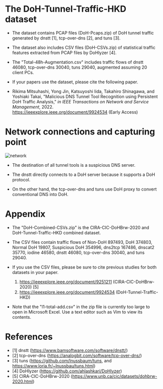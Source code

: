 # The DoH-Tunnel-Traffic-HKD dataset

* The dataset contains PCAP files (DoH-Pcaps.zip) of DoH tunnel traffic generated by dnstt [1], tcp-over-dns [2], and tuns [3].

* The dataset also includes CSV files (DoH-CSVs.zip) of statistical traffic features extracted from PCAP files by DoHlyzer [4].

* The "Total-48h-Augmentation.csv" includes traffic flows of dnstt 46080, tcp-over-dns 30040, tuns 29040, augmented assuming 20 client PCs.

* If your papers use the dataset, please cite the following paper.

* Rikima Mitsuhashi, Yong Jin, Katsuyoshi Iida, Takahiro Shinagawa, and Yoshiaki Takai, 
"Malicious DNS Tunnel Tool Recognition using Persistent DoH Traffic Analysis,"
*in IEEE Transactions on Network and Service Management*, 2022.<br>
https://ieeexplore.ieee.org/document/9924534 (Early Access)

# Network connections and capturing point

![network](https://user-images.githubusercontent.com/101712711/173388419-2981578d-7157-42e9-a6b3-1ebe67f44d9c.png)


* The destination of all tunnel tools is a suspicious DNS server.

* The dnstt directly connects to a DoH server because it supports a DoH protocol.

* On the other hand, the tcp-over-dns and tuns use DoH proxy to convert conventional DNS into DoH.

# Appendix

* The "DoH-Combined-CSVs.zip" is the CIRA-CIC-DoHBrw-2020 and DoH-Tunnel-Traffic-HKD combined dataset.

* The CSV files contain traffic flows of Non-DoH 897493, DoH 374803, Normal DoH 19807, Suspicious DoH 354996, dns2tcp 167486, dnscat2 35770, iodine 46580, dnstt 46080, tcp-over-dns 30040, and tuns 29040.
 
* If you use the CSV files, please be sure to cite previous studies for both datasets in your paper.
    1. https://ieeexplore.ieee.org/document/9251211 (CIRA-CIC-DoHBrw-2020) [5]   
    2. https://ieeexplore.ieee.org/document/9924534 (DoH-Tunnel-Traffic-HKD)

* Note that the "l1-total-add.csv" in the zip file is currently too large to open in Microsoft Excel.
  Use a text editor such as Vim to view its contents.

# References
* [1] dnstt</t>  (https://www.bamsoftware.com/software/dnstt/)
* [2] tcp-over-dns</t> (https://analogbit.com/software/tcp-over-dns/)
* [3] tuns</t> (https://github.com/lnussbaum/tuns, and https://www.loria.fr/~lnussbau/tuns.html)
* [4] DoHlyzer</t> (https://github.com/ahlashkari/DoHlyzer)
* [5] CIRA-CIC-DoHBrw-2020</t> (https://www.unb.ca/cic/datasets/dohbrw-2020.html)
